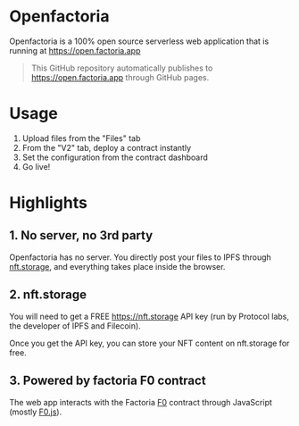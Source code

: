 # Openfactoria

Openfactoria is a 100% open source serverless web application that is running at https://open.factoria.app

> This GitHub repository automatically publishes to https://open.factoria.app through GitHub pages.

# Usage

1. Upload files from the "Files" tab
2. From the "V2" tab, deploy a contract instantly
3. Set the configuration from the contract dashboard
4. Go live!

# Highlights

## 1. No server, no 3rd party

Openfactoria has no server. You directly post your files to IPFS through [nft.storage](https://nft.storage), and everything takes place inside the browser.

## 2. nft.storage

You will need to get a FREE https://nft.storage API key (run by Protocol labs, the developer of IPFS and Filecoin).

Once you get the API key, you can store your NFT content on nft.storage for free.

## 3. Powered by factoria F0 contract

The web app interacts with the Factoria [F0](https://github.com/factoria-org/f0) contract through JavaScript (mostly [F0.js](https://f0js.factoria.app/)).
